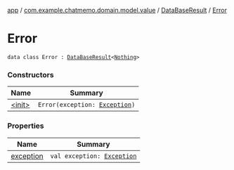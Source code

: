 [app](../../../index.md) / [com.example.chatmemo.domain.model.value](../../index.md) / [DataBaseResult](../index.md) / [Error](./index.md)

# Error

`data class Error : `[`DataBaseResult`](../index.md)`<`[`Nothing`](https://kotlinlang.org/api/latest/jvm/stdlib/kotlin/-nothing/index.html)`>`

### Constructors

| Name | Summary |
|---|---|
| [&lt;init&gt;](-init-.md) | `Error(exception: `[`Exception`](https://developer.android.com/reference/java/lang/Exception.html)`)` |

### Properties

| Name | Summary |
|---|---|
| [exception](exception.md) | `val exception: `[`Exception`](https://developer.android.com/reference/java/lang/Exception.html) |
